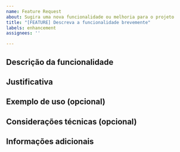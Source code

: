 ```yaml
---
name: Feature Request
about: Sugira uma nova funcionalidade ou melhoria para o projeto
title: "[FEATURE] Descreva a funcionalidade brevemente"
labels: enhancement
assignees: ''

---
```


## Descrição da funcionalidade
<!-- Descreva de forma clara e objetiva o que você gostaria que fosse adicionado ou melhorado. -->

## Justificativa
<!-- Explique por que essa funcionalidade seria útil. Quais problemas ela resolve? Qual o impacto positivo no projeto ou nos usuários? -->

## Exemplo de uso (opcional)
<!-- Se possível, descreva como a funcionalidade poderia ser usada, com um cenário de exemplo. -->

## Considerações técnicas (opcional)
<!-- Sugestões sobre implementação, dependências, bibliotecas, etc. -->

## Informações adicionais
<!-- Adicione qualquer outra informação que possa ajudar a entender melhor a proposta. -->
